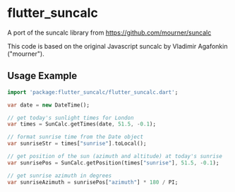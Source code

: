 # flutter_suncalc

A port of the suncalc library from https://github.com/mourner/suncalc

This code is based on the original Javascript suncalc by Vladimir Agafonkin ("mourner").

## Usage Example

```dart
import 'package:flutter_suncalc/flutter_suncalc.dart';

var date = new DateTime();

// get today's sunlight times for London
var times = SunCalc.getTimes(date, 51.5, -0.1);

// format sunrise time from the Date object
var sunriseStr = times["sunrise"].toLocal();

// get position of the sun (azimuth and altitude) at today's sunrise
var sunrisePos = SunCalc.getPosition(times["sunrise"], 51.5, -0.1);

// get sunrise azimuth in degrees
var sunriseAzimuth = sunrisePos["azimuth"] * 180 / PI;
```
